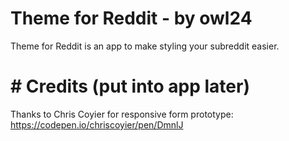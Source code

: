 # Theme for Reddit - by owl24
Theme for Reddit is an app to make styling your subreddit easier.

# # Credits (put into app later)

Thanks to Chris Coyier for responsive form prototype: https://codepen.io/chriscoyier/pen/DmnlJ

